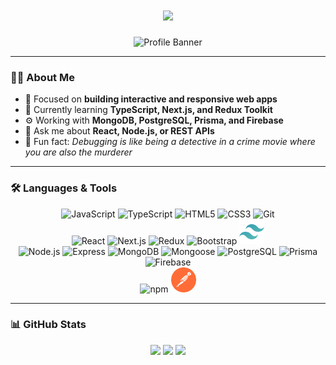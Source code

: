 <h1 align="center">
    <img src="https://readme-typing-svg.herokuapp.com/?font=Righteous&size=35&center=true&vCenter=true&width=500&height=70&duration=4000&lines=Hi+There!+👋;+I'm+Yeasin+Arafat;" />
</h1>
<div align="center">
  <img src="https://i.ibb.co/Mk7xf2nz/Md-Yeasin-Arafat.png" alt="Profile Banner">
</div>

---

### 👨‍💻 About Me

- 🎯 Focused on **building interactive and responsive web apps**
- 🌱 Currently learning **TypeScript, Next.js, and Redux Toolkit**
- ⚙️ Working with **MongoDB, PostgreSQL, Prisma, and Firebase**
- 💬 Ask me about **React, Node.js, or REST APIs**
- 🤹 Fun fact: *Debugging is like being a detective in a crime movie where you are also the murderer*

---

### 🛠️ Languages & Tools

<div align="center">

<!-- Core Languages -->
<img src="https://cdn.jsdelivr.net/gh/devicons/devicon/icons/javascript/javascript-original.svg" height="40" alt="JavaScript" />
<img src="https://cdn.jsdelivr.net/gh/devicons/devicon/icons/typescript/typescript-original.svg" height="40" alt="TypeScript" />
<img src="https://cdn.jsdelivr.net/gh/devicons/devicon/icons/html5/html5-original.svg" height="40" alt="HTML5" />
<img src="https://cdn.jsdelivr.net/gh/devicons/devicon/icons/css3/css3-original.svg" height="40" alt="CSS3" />
<img src="https://cdn.jsdelivr.net/gh/devicons/devicon/icons/git/git-original.svg" height="40" alt="Git" />

<br />

<!-- Frontend Tools -->
<img src="https://cdn.jsdelivr.net/gh/devicons/devicon/icons/react/react-original.svg" height="40" alt="React" />
<img src="https://cdn.jsdelivr.net/gh/devicons/devicon/icons/nextjs/nextjs-original.svg" height="40" alt="Next.js" />
<img src="https://cdn.jsdelivr.net/gh/devicons/devicon/icons/redux/redux-original.svg" height="40" alt="Redux" />
<img src="https://cdn.jsdelivr.net/gh/devicons/devicon/icons/bootstrap/bootstrap-original.svg" height="40" alt="Bootstrap" />
<img src="https://raw.githubusercontent.com/teamedwardforever/Readme-Generator/71f25dd8b98329b168142a6b782a107b75eab178/svg/Skills/Frontend/tailwindcss-icon.svg" height="40" alt="Tailwind CSS" />

<br />

<!-- Backend Tools -->
<img src="https://cdn.jsdelivr.net/gh/devicons/devicon/icons/nodejs/nodejs-original.svg" height="40" alt="Node.js" />
<img src="https://cdn.jsdelivr.net/gh/devicons/devicon/icons/express/express-original.svg" height="40" alt="Express" />
<img src="https://cdn.jsdelivr.net/gh/devicons/devicon/icons/mongodb/mongodb-original.svg" height="40" alt="MongoDB" />
<img src="https://avatars.githubusercontent.com/u/7552965?s=200&v=4" height="40" alt="Mongoose" />
<img src="https://cdn.jsdelivr.net/gh/devicons/devicon/icons/postgresql/postgresql-original-wordmark.svg" height="40" alt="PostgreSQL" />
<img src="https://cdn.jsdelivr.net/gh/devicons/devicon/icons/prisma/prisma-original.svg" height="40" alt="Prisma" />
<img src="https://cdn.jsdelivr.net/gh/devicons/devicon/icons/firebase/firebase-plain-wordmark.svg" height="40" alt="Firebase" />

<br />

<!-- Tools -->
<img src="https://cdn.jsdelivr.net/gh/devicons/devicon/icons/npm/npm-original-wordmark.svg" height="40" alt="npm" />
<img src="https://raw.githubusercontent.com/teamedwardforever/Readme-Generator/71f25dd8b98329b168142a6b782a107b75eab178/svg/Skills/Software/getpostman-icon.svg" height="40" alt="Postman" />

</div>

---

### 📊 GitHub Stats

<div align="center">
  <img src="https://github-readme-stats.vercel.app/api?username=mdyeasinhn&show_icons=true&count_private=true&theme=radical&custom_title=A%20Look%20at%20My%20GitHub" height="150" />
  <img src="https://github-readme-stats.vercel.app/api/top-langs?username=mdyeasinhn&layout=compact&langs_count=6&theme=radical&custom_title=Languages%20I%20Code%20Most%20In" height="150" />
  <img src="https://streak-stats.demolab.com?user=mdyeasinhn&theme=radical" height="150" />
</div>
